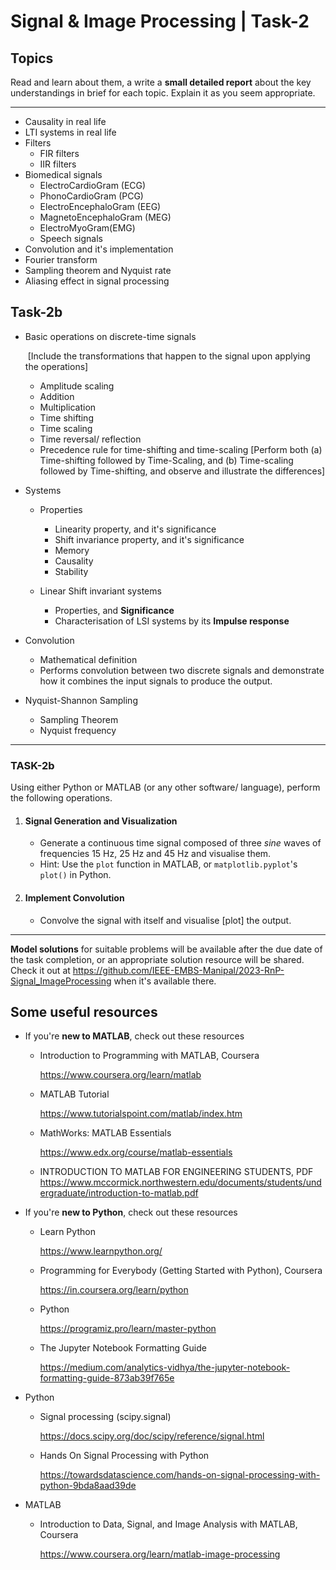# Signal & Image Processing | Task-2

## Topics

Read and learn about them, a write a **small detailed report** about the key understandings in brief for each topic. Explain it as you seem appropriate.

---

- Causality in real life
- LTI systems in real life
- Filters
  - FIR filters
  - IIR filters
- Biomedical signals
  - ElectroCardioGram (ECG)
  - PhonoCardioGram (PCG)
  - ElectroEncephaloGram (EEG)
  - MagnetoEncephaloGram (MEG)
  - ElectroMyoGram(EMG)
  - Speech signals
- Convolution and it's implementation
- Fourier transform
- Sampling theorem and Nyquist rate
- Aliasing effect in signal processing

## Task-2b

- Basic operations on discrete-time signals

  ​	[Include the transformations that happen to the signal upon applying the operations]

  - Amplitude scaling
  - Addition
  - Multiplication
  - Time shifting
  - Time scaling
  - Time reversal/ reflection
  - Precedence rule for time-shifting and time-scaling
    [Perform both (a) Time-shifting followed by Time-Scaling, and (b) Time-scaling followed by Time-shifting, and observe and illustrate the differences]

- Systems
  - Properties
    - Linearity property, and it's significance
    - Shift invariance property, and it's significance
    - Memory
    - Causality
    - Stability

  - Linear Shift invariant systems

    - Properties, and **Significance**
    - Characterisation of LSI systems by its **Impulse response**

- Convolution
  - Mathematical definition
  - Performs convolution between two discrete signals and demonstrate how it combines the input signals to produce the output.

- Nyquist-Shannon Sampling
  - Sampling Theorem
  - Nyquist frequency

---

### TASK-2b

Using either Python or MATLAB (or any other software/ language), perform the following operations.

1. #### Signal Generation and Visualization

   - Generate a continuous time signal composed of three *sine* waves of frequencies $15\ \text{Hz}$, $25\ \text{Hz}$ and $45\ \text{Hz}$ and visualise them.
    - Hint: Use the `plot` function in MATLAB, or `matplotlib.pyplot`'s `plot()` in Python.

2. #### Implement Convolution

   - Convolve the signal with itself and visualise [plot] the output.

---

**Model solutions** for suitable problems will be available after the due date of the task completion, or an appropriate solution resource will be shared. Check it out at https://github.com/IEEE-EMBS-Manipal/2023-RnP-Signal_ImageProcessing when it's available there.

## Some useful resources

- If you're **new to MATLAB**, check out these resources

  - Introduction to Programming with MATLAB, Coursera

    https://www.coursera.org/learn/matlab

  - MATLAB Tutorial

    https://www.tutorialspoint.com/matlab/index.htm

  - MathWorks: MATLAB Essentials

    https://www.edx.org/course/matlab-essentials

  - INTRODUCTION TO MATLAB FOR ENGINEERING STUDENTS, PDF
    https://www.mccormick.northwestern.edu/documents/students/undergraduate/introduction-to-matlab.pdf

- If you're **new to Python**, check out these resources

  - Learn Python

    https://www.learnpython.org/

  - Programming for Everybody (Getting Started with Python), Coursera

    https://in.coursera.org/learn/python

  - Python

    https://programiz.pro/learn/master-python

  - The Jupyter Notebook Formatting Guide

    https://medium.com/analytics-vidhya/the-jupyter-notebook-formatting-guide-873ab39f765e

- Python

  - Signal processing (scipy.signal)

    https://docs.scipy.org/doc/scipy/reference/signal.html

  - Hands On Signal Processing with Python

    https://towardsdatascience.com/hands-on-signal-processing-with-python-9bda8aad39de


- MATLAB

  - Introduction to Data, Signal, and Image Analysis with MATLAB, Coursera

    https://www.coursera.org/learn/matlab-image-processing
